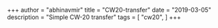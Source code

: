 +++
author = "abhinavmir"
title = "CW20-transfer"
date = "2019-03-05"
description = "Simple CW-20 transfer"
tags = [
    "cw20",
]
+++


